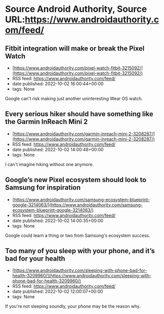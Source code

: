 # Source Android Authority, Source URL:https://www.androidauthority.com/feed/

## Fitbit integration will make or break the Pixel Watch
 - [https://www.androidauthority.com/pixel-watch-fitbit-3215092/](https://www.androidauthority.com/pixel-watch-fitbit-3215092/)
 - RSS feed: https://www.androidauthority.com/feed/
 - date published: 2022-10-02 16:00:44+00:00
 - tags: None

Google can't risk making just another uninteresting Wear OS watch.

## Every serious hiker should have something like the Garmin InReach Mini 2
 - [https://www.androidauthority.com/garmin-inreach-mini-2-3208287/](https://www.androidauthority.com/garmin-inreach-mini-2-3208287/)
 - RSS feed: https://www.androidauthority.com/feed/
 - date published: 2022-10-02 14:00:48+00:00
 - tags: None

I can't imagine hiking without one anymore.

## Google’s new Pixel ecosystem should look to Samsung for inspiration
 - [https://www.androidauthority.com/samsung-ecosystem-blueprint-google-3214063/](https://www.androidauthority.com/samsung-ecosystem-blueprint-google-3214063/)
 - RSS feed: https://www.androidauthority.com/feed/
 - date published: 2022-10-02 14:00:35+00:00
 - tags: None

Google could learn a thing or two from Samsung's ecosystem success.

## Too many of you sleep with your phone, and it’s bad for your health
 - [https://www.androidauthority.com/sleeping-with-phone-bad-for-health-3209960/](https://www.androidauthority.com/sleeping-with-phone-bad-for-health-3209960/)
 - RSS feed: https://www.androidauthority.com/feed/
 - date published: 2022-10-02 12:00:07+00:00
 - tags: None

If you're not sleeping soundly, your phone may be the reason why.
